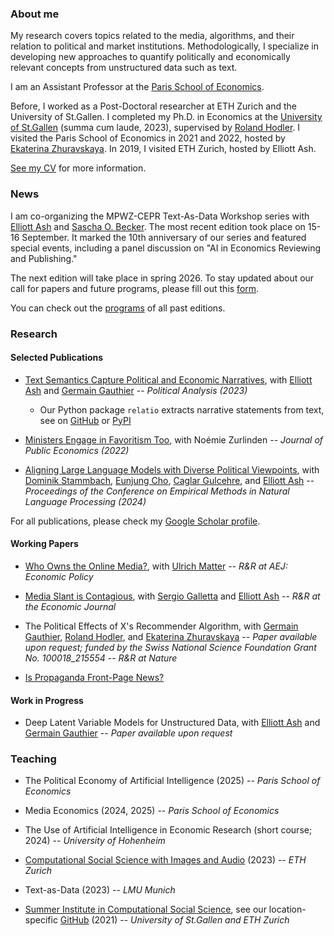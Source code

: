 ### About me

My research covers topics related to the media, algorithms, and their relation to political and market institutions. Methodologically, I specialize in developing new approaches to quantify politically and economically relevant concepts from unstructured data such as text.

I am an Assistant Professor at the [Paris School of Economics](https://www.parisschoolofeconomics.eu/en/).

Before, I worked as a Post-Doctoral researcher at ETH Zurich and the University of St.Gallen. I completed my Ph.D. in Economics at the [University of St.Gallen](https://www.unisg.ch/) (summa cum laude, 2023), supervised by [Roland Hodler](https://sites.google.com/view/rolandhodler). I visited the Paris School of Economics in 2021 and 2022, hosted by [Ekaterina Zhuravskaya](http://www.parisschoolofeconomics.com/zhuravskaya-ekaterina/). In 2019, I visited ETH Zurich, hosted by Elliott Ash.

[See my CV](https://www.dropbox.com/scl/fi/lbyllgmvibd2dzyl9ulck/widmer_cv_may25.pdf?rlkey=veocah5sx1v8oprjmvh8l3un2&st=vkiqs959&dl=0) for more information.

### News

I am co-organizing the MPWZ-CEPR Text-As-Data Workshop series with [Elliott Ash](https://elliottash.com/) and [Sascha O. Becker](http://www.sobecker.de/). The most recent edition took place on 15-16 September. It marked the 10th anniversary of our series and featured special events, including a panel discussion on "AI in Economics Reviewing and Publishing."

The next edition will take place in spring 2026. To stay updated about our call for papers and future programs, please fill out this [form](https://docs.google.com/forms/d/e/1FAIpQLSej0XxApdIED_hMBotRBXTn9o7UkFWGHcGKUIDF9JTcKQW-Ag/viewform).

You can check out the [programs](https://docs.google.com/document/d/1RPjo7G8dZ-btptolQK5YQHlWGbHTDAnaOqokgq2nqMQ/edit?tab=t.0) of all past editions.

### Research


#### Selected Publications

- [Text Semantics Capture Political and Economic Narratives](https://arxiv.org/abs/2108.01720), with [Elliott Ash](https://elliottash.com/) and [Germain Gauthier](https://pinchofdata.github.io/germaingauthier/) -- _Political Analysis (2023)_
  - Our Python package ```relatio``` extracts narrative statements from text, see on [GitHub](https://github.com/relatio-nlp/relatio) or [PyPI](https://pypi.org/project/relatio/)

- [Ministers Engage in Favoritism Too](https://papers.ssrn.com/sol3/papers.cfm?abstract_id=3818193), with Noémie Zurlinden -- _Journal of Public Economics (2022)_

- [Aligning Large Language Models with Diverse Political Viewpoints](https://aclanthology.org/2024.emnlp-main.412/), with [Dominik Stammbach](https://dominik-stammbach.github.io/), [Eunjung Cho](https://scholar.google.com/citations?user=HOKn5HIAAAAJ&hl=en), [Caglar Gulcehre](https://www.caglarg.com/), and [Elliott Ash](https://elliottash.com/) -- _Proceedings of the Conference on Empirical Methods in Natural Language Processing (2024)_

For all publications, please check my [Google Scholar profile](https://scholar.google.com/citations?user=1cyoOOYAAAAJ&hl=en).


#### Working Papers

- [Who Owns the Online Media?](https://papers.ssrn.com/sol3/papers.cfm?abstract_id=3969253), with [Ulrich Matter](https://umatter.github.io/) -- _R&R at AEJ: Economic Policy_
  
- [Media Slant is Contagious](https://papers.ssrn.com/sol3/papers.cfm?abstract_id=3712218), with [Sergio Galletta](http://sergio-galletta.com/) and [Elliott Ash](https://elliottash.com/) -- _R&R at the Economic Journal_

- The Political Effects of X's Recommender Algorithm, with [Germain Gauthier](https://pinchofdata.github.io/germaingauthier/), [Roland Hodler](https://sites.google.com/view/rolandhodler), and [Ekaterina Zhuravskaya](http://www.parisschoolofeconomics.com/zhuravskaya-ekaterina/) -- _Paper available upon request; funded by the Swiss National Science Foundation Grant No. 100018_215554_ -- _R&R at Nature_

- [Is Propaganda Front-Page News?](https://papers.ssrn.com/sol3/papers.cfm?abstract_id=4686681)


#### Work in Progress
  
- Deep Latent Variable Models for Unstructured Data, with [Elliott Ash](https://elliottash.com/) and [Germain Gauthier](https://pinchofdata.github.io/germaingauthier/) -- _Paper available upon request_


### Teaching

- The Political Economy of Artificial Intelligence (2025) -- _Paris School of Economics_

- Media Economics (2024, 2025) -- _Paris School of Economics_

- The Use of Artificial Intelligence in Economic Research (short course; 2024) -- _University of Hohenheim_

- [Computational Social Science with Images and Audio](https://github.com/philinew/css_images_audio) (2023) -- _ETH Zurich_
  
- Text-as-Data (2023) -- _LMU Munich_

- [Summer Institute in Computational Social Science](https://sicss.io/), see our location-specific [GitHub](https://github.com/computational-social-science-zurich/sicss-zurich) (2021) -- _University of St.Gallen and ETH Zurich_


<!-- #### Teaching Assistance (University of St.Gallen) -->

<!-- Failed States and Nationbuilding (2021-2023) -->
  
<!-- - Public Economics (2017-2022) -->
  
<!-- - Data Science (2019-2021) -->
  
<!-- - Political Economics (2020) -->
  
<!-- - Introduction to Microeconomics (2017-2018) -->
